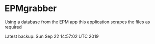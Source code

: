 # EPMgrabber
Using a database from the EPM app this application scrapes the files as required


Latest backup: Sun Sep 22 14:57:02 UTC 2019
